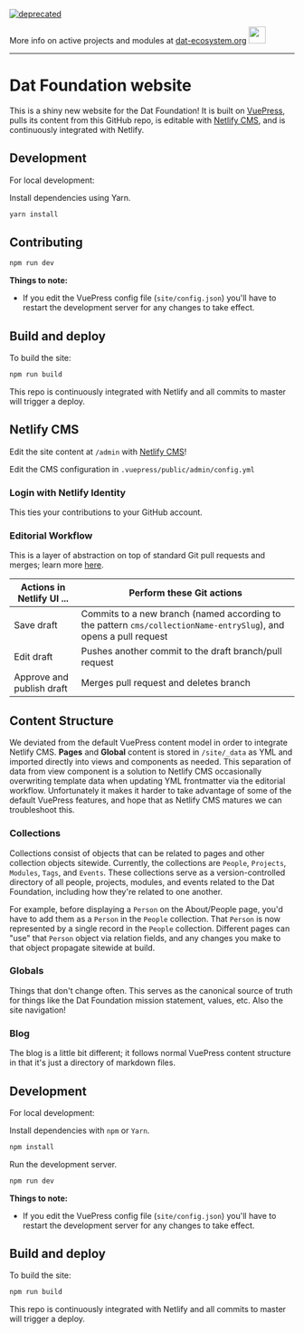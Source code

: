 
[![deprecated](http://badges.github.io/stability-badges/dist/deprecated.svg)](https://dat-ecosystem.org/) 

More info on active projects and modules at [dat-ecosystem.org](https://dat-ecosystem.org/) <img src="https://i.imgur.com/qZWlO1y.jpg" width="30" height="30" /> 

---

# Dat Foundation website

This is a shiny new website for the Dat Foundation! It is built on [VuePress](https://vuepress.vuejs.org/), pulls its content from this GitHub repo, is editable with [Netlify CMS](https://www.netlifycms.org/), and is continuously integrated with Netlify.

## Development

For local development:

Install dependencies using Yarn.

```bash
yarn install
```

## Contributing

```bash
npm run dev
```

**Things to note:**
- If you edit the VuePress config file (`site/config.json`) you'll have to restart the development server for any changes to take effect.


## Build and deploy

To build the site:
```bash
npm run build
```

This repo is continuously integrated with Netlify and all commits to master will trigger a deploy.


## Netlify CMS

Edit the site content at `/admin` with [Netlify CMS](https://www.netlifycms.org/)!

Edit the CMS configuration in `.vuepress/public/admin/config.yml`

### Login with Netlify Identity
This ties your contributions to your GitHub account.

### Editorial Workflow
This is a layer of abstraction on top of standard Git pull requests and merges; learn more [here](https://www.netlifycms.org/docs/configuration-options/#publish-mode).

| Actions in Netlify UI ... | Perform these Git actions                                                                                         |
| ------------------------- | ----------------------------------------------------------------------------------------------------------------- |
| Save draft                | Commits to a new branch (named according to the pattern `cms/collectionName-entrySlug`), and opens a pull request |
| Edit draft                | Pushes another commit to the draft branch/pull request                                                            |
| Approve and publish draft | Merges pull request and deletes branch                                                                            |


## Content Structure
We deviated from the default VuePress content model in order to integrate Netlify CMS. **Pages** and **Global** content is stored in `/site/_data` as YML and imported directly into views and components as needed. This separation of data from view component is a solution to Netlify CMS occasionally overwriting template data when updating YML frontmatter via the editorial workflow. Unfortunately it makes it harder to take advantage of some of the default VuePress features, and hope that as Netlify CMS matures we can troubleshoot this.


### Collections
Collections consist of objects that can be related to pages and other collection objects sitewide. Currently, the collections are `People`, `Projects`, `Modules`, `Tags`, and `Events`. These collections serve as a version-controlled directory of all people, projects, modules, and events related to the Dat Foundation, including how they're related to one another.

For example, before displaying a `Person` on the About/People page, you'd have to add them as a `Person` in the `People` collection. That `Person` is now represented by a single record in the `People` collection. Different pages can "use" that `Person` object via relation fields, and any changes you make to that object propagate sitewide at build.

### Globals
Things that don't change often. This serves as the canonical source of truth for things like the Dat Foundation mission statement, values, etc. Also the site navigation!

### Blog
The blog is a little bit different; it follows normal VuePress content structure in that it's just a directory of markdown files.


## Development

For local development:

Install dependencies with `npm` or `Yarn`.

```bash
npm install
```

Run the development server.

```bash
npm run dev
```

**Things to note:**
- If you edit the VuePress config file (`site/config.json`) you'll have to restart the development server for any changes to take effect.


## Build and deploy

To build the site:
```bash
npm run build
```

This repo is continuously integrated with Netlify and all commits to master will trigger a deploy.
